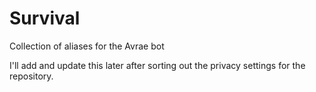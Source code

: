 # Survival
Collection of aliases for the Avrae bot

I'll add and update this later after sorting out the privacy settings for the repository.
